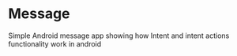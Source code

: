 # Message
Simple Android message app showing how Intent and intent actions functionality work in android
